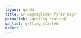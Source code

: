 ```yaml
---
layout: qanda
title: Er Gagnaglíman fyrir mig?
permalink: /getting_started/
qa_list: getting_started
order: 1
---
```

